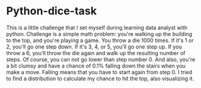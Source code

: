 # Python-dice-task
This is a little challenge that I set myself during learning data analyst with python. Challenge is a simple math problem: you're walking up the building to the top, and you're playing a game. You throw a die 1000 times. If it's 1 or 2, you'll go one step down. If it's 3, 4, or 5, you'll go one step up. If you throw a 6, you'll throw the die again and walk up the resulting number of steps. Of course, you can not go lower than step number 0. And also, you're a bit clumsy and have a chance of 0.1% falling down the stairs when you make a move. Falling means that you have to start again from step 0. I tried to find a distribution to calculate my chance to hit the top, also visualizing it. 
